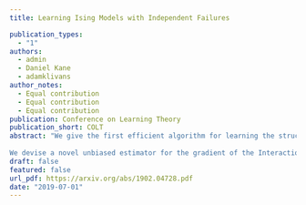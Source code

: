 ```yaml
---
title: Learning Ising Models with Independent Failures

publication_types:
  - "1"
authors:
  - admin
  - Daniel Kane
  - adamklivans
author_notes:
  - Equal contribution
  - Equal contribution
  - Equal contribution
publication: Conference on Learning Theory
publication_short: COLT
abstract: "We give the first efficient algorithm for learning the structure of an Ising model that tolerates independent failures; that is, each entry of the observed sample is missing with some unknown probability p. Our algorithm matches the essentially optimal runtime and sample complexity bounds of recent work for learning Ising models due to Klivans and Meka (2017).
  
We devise a novel unbiased estimator for the gradient of the Interaction Screening Objective (ISO) due to Vuffray et al. (2016) and apply a stochastic multiplicative gradient descent algorithm to minimize this objective. Solutions to this minimization recover the neighborhood information of the underlying Ising model on a node by node basis."
draft: false
featured: false
url_pdf: https://arxiv.org/abs/1902.04728.pdf
date: "2019-07-01"
---
```

